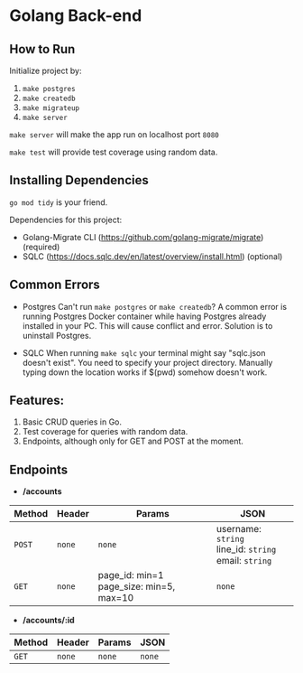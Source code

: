 # Golang Back-end

## How to Run

Initialize project by:

1. `make postgres`
2. `make createdb`
3. `make migrateup`
4. `make server`

`make server` will make the app run on localhost port `8080`

`make test` will provide test coverage using random data.


## Installing Dependencies

`go mod tidy` is your friend.

Dependencies for this project:
- Golang-Migrate CLI (https://github.com/golang-migrate/migrate) (required)
- SQLC (https://docs.sqlc.dev/en/latest/overview/install.html) (optional)


## Common Errors

- Postgres
Can't run `make postgres` or `make createdb`? A common error is running Postgres Docker container while having Postgres already installed in your PC. This will cause conflict and error. Solution is to uninstall Postgres.

- SQLC
When running `make sqlc` your terminal might say "sqlc.json doesn't exist". You need to specify your project directory. Manually typing down the location works if $(pwd) somehow doesn't work.


## Features:

1. Basic CRUD queries in Go.
2. Test coverage for queries with random data.
3. Endpoints, although only for GET and POST at the moment.


## Endpoints

- **/accounts**

| Method | Header | Params | JSON                                                      |
| ------ | ------ | ------ | --------------------------------------------------------- |
| `POST` | `none` | `none` | username: `string`<br>line_id: `string` <br> email: `string` |
| `GET` | `none` | page_id: min=1 <br> page_size: min=5, max=10 | `none` |

- **/accounts/:id**

| Method | Header | Params | JSON                                    |
| ------ | ------ | ------ | --------------------------------------- |
| `GET` | `none` | `none` | `none` |
